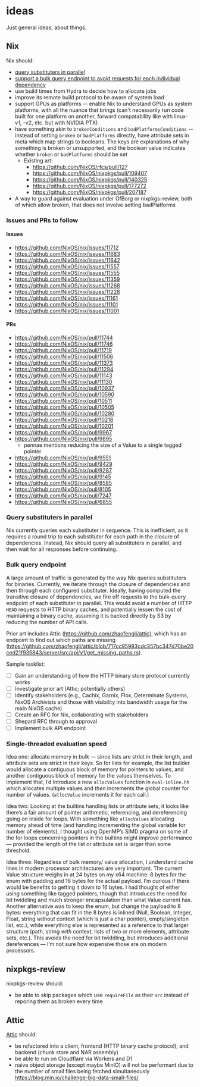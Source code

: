 # ideas

Just general ideas, about things.

## Nix

Nix should:

- [query substituters in parallel](#query-substituters-in-parallel)
- [support a bulk query endpoint to avoid requests for each individual dependency](#bulk-query-endpoint)
- use build times from Hydra to decide how to allocate jobs
- improve its remote build protocol to be aware of system load
- support GPUs as platforms -- enable Nix to understand GPUs as system platforms, with all the nuance that brings (can't necessarily run code built for one platform on another, forward compatability like with linux-v1, -v2, etc. but with NVIDIA PTX)
- have something akin to `brokenConditions` and `badPlatformsConditions` -- instead of setting `broken` or `badPlatforms` directly, have attribute sets in meta which map strings to booleans. The keys are explanations of why something is broken or unsupported, and the boolean value indicates whether `broken` or `badPlatforms` should be set
  - Existing art:
    - https://github.com/NixOS/rfcs/pull/127
    - https://github.com/NixOS/nixpkgs/pull/109407
    - https://github.com/NixOS/nixpkgs/pull/140325
    - https://github.com/NixOS/nixpkgs/pull/177272
    - https://github.com/NixOS/nixpkgs/pull/207187
- A way to guard against evaluation under OfBorg or nixpkgs-review, both of which allow broken, that does not involve setting badPlatforms

### Issues and PRs to follow

#### Issues

- https://github.com/NixOS/nix/issues/11712
- https://github.com/NixOS/nix/issues/11683
- https://github.com/NixOS/nix/issues/11642
- https://github.com/NixOS/nix/issues/11557
- https://github.com/NixOS/nix/issues/11555
- https://github.com/NixOS/nix/issues/11359
- https://github.com/NixOS/nix/issues/11268
- https://github.com/NixOS/nix/issues/11228
- https://github.com/NixOS/nix/issues/11161
- https://github.com/NixOS/nix/issues/11101
- https://github.com/NixOS/nix/issues/11001

#### PRs

- https://github.com/NixOS/nix/pull/11744
- https://github.com/NixOS/nix/pull/11746
- https://github.com/NixOS/nix/pull/11719
- https://github.com/NixOS/nix/pull/11506
- https://github.com/NixOS/nix/pull/11373
- https://github.com/NixOS/nix/pull/11294
- https://github.com/NixOS/nix/pull/11143
- https://github.com/NixOS/nix/pull/11130
- https://github.com/NixOS/nix/pull/10937
- https://github.com/NixOS/nix/pull/10590
- https://github.com/NixOS/nix/pull/10511
- https://github.com/NixOS/nix/pull/10505
- https://github.com/NixOS/nix/pull/10280
- https://github.com/NixOS/nix/pull/10218
- https://github.com/NixOS/nix/pull/10201
- https://github.com/NixOS/nix/pull/9967
- https://github.com/NixOS/nix/pull/9895
  - pennae mentions reducing the size of a Value to a single tagged pointer
- https://github.com/NixOS/nix/pull/9551
- https://github.com/NixOS/nix/pull/9429
- https://github.com/NixOS/nix/pull/9287
- https://github.com/NixOS/nix/pull/9145
- https://github.com/NixOS/nix/pull/8585
- https://github.com/NixOS/nix/pull/8105
- https://github.com/NixOS/nix/pull/7247
- https://github.com/NixOS/nix/pull/6855

### Query substituters in parallel

Nix currently queries each substituter in sequence. This is inefficient, as it requires a round trip to each substituter for each path in the closure of dependencies. Instead, Nix should query all substituters in parallel, and then wait for all responses before continuing.

### Bulk query endpoint

A large amount of traffic is generated by the way Nix queries substituters for binaries. Currently, we iterate through the closure of dependencies and then through each configured substituter. Ideally, having computed the transitive closure of dependencies, we fire off requests to the bulk-query endpoint of each substituter in parallel. This would avoid a number of HTTP `HEAD` requests to HTTP binary caches, and potentially lessen the cost of maintaining a binary cache, assuming it is backed directly by S3 by reducing the number of API calls.

Prior art includes Attic (https://github.com/zhaofengli/attic), which has an endpoint to find out which paths are missing (https://github.com/zhaofengli/attic/blob/717cc95983cdc357bc347d70be20ced21f935843/server/src/api/v1/get_missing_paths.rs).

Sample tasklist:

- [ ] Gain an understanding of how the HTTP binary store protocol currently works
- [ ] Investigate prior art (Attic; potentially others)
- [ ] Identify stakeholders (e.g., Cachix, Garnix, Flox, Determinate Systems, NixOS Archivists and those with visibility into bandwidth usage for the main NixOS cache)
- [ ] Create an RFC for Nix, collaborating with stakeholders
- [ ] Shepard RFC through to approval
- [ ] Implement bulk API endpoint

### Single-threaded evaluation speed

Idea one: allocate memory in bulk — since lists are strict in their length, and attribute sets are strict in their keys. So for lists for example, the list builder would allocate a contiguous block of memory for pointers to values, and another contiguous block of memory for the values themselves. To implement that, I’d introduce a new `allocValues` function in `eval-inline.hh` which allocates multiple values and *then* increments the global counter for number of values. (`allocValue` increments it for each call.)

Idea two: Looking at the builtins handling lists or attribute sets, it looks like there’s a fair amount of pointer arithmetic, referencing, and dereferencing going on inside for loops. With something like `allocValues` allocating memory ahead of time (and handling incrementing the global variable for number of elements), I thought using OpenMP’s SIMD pragma on some of the for loops concerning pointers in the builtins might improve performance — provided the length of the list or attribute set is larger than some threshold.

Idea three: Regardless of bulk memory/ value allocation, I understand cache lines in modern processor architectures are very important. The current Value structure weighs in at 24 bytes on my x64 machine: 8 bytes for the enum with padding and 16 bytes for the actual payload. I’m curious if there would be benefits to getting it down to 16 bytes.
I had thought of either using something like tagged pointers, though that introduces the need for bit twiddling and much stronger encapsulation than what Value current has.
Another alternative was to keep the enum, but change the payload to 8 bytes: everything that can fit in the 8 bytes is inlined (Null, Boolean, Integer, Float, string *without* context (which is just a char pointer), empty/singleton list, etc.), while everything else is represented as a reference to that larger structure (path, string *with* context, lists of two or more elements, attribute sets, etc.). This avoids the need for bit twiddling, but introduces additional dereferences — I’m not sure how expensive those are on modern processors.

## nixpkgs-review

nixpkgs-review should:

- be able to skip packages which use `requireFile` as their `src` instead of reporing them as broken every time

## Attic

[Attic](https://github.com/zhaofengli/attic) should:

- be refactored into a client, frontend (HTTP binary cache protocol), and backend (chunk store and NAR assembly)
- be able to run on Cloudflare via Workers and D1
- naive object storage (except maybe MinIO) will not be performant due to the number of small files being fetched simultaneously <https://blog.min.io/challenge-big-data-small-files/>